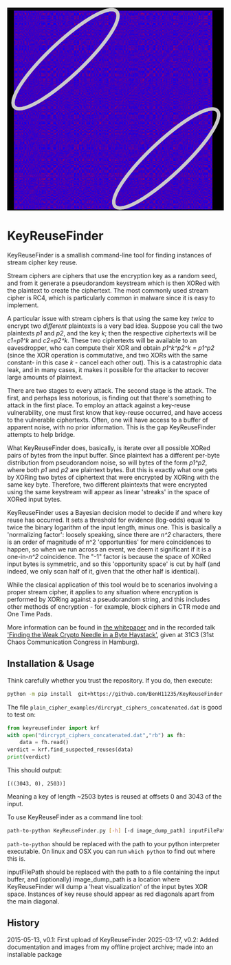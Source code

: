 ![Ramnit xortext heat map visualization](images/ramnit_krf.png)

# KeyReuseFinder

KeyReuseFinder is a smallish command-line tool for finding instances of stream cipher key reuse.

Stream ciphers are ciphers that use the encryption key as a random seed, and from it generate a pseudorandom keystream which is then XORed with the plaintext to create the ciphertext. The most commonly used stream cipher is RC4, which is particularly common in malware since it is easy to implement.

A particular issue with stream ciphers is that using the same key *twice* to encrypt two *different* plaintexts is a very bad idea. Suppose you call the two plaintexts *p1* and *p2*, and the key *k*; then the respective ciphertexts will be *c1=p1^k* and *c2=p2^k*. These two ciphertexts will be available to an eavesdropper, who can compute their XOR and obtain *p1^k^p2^k = p1^p2* (since the XOR operation is commutative, and two XORs with the same constant- in this case *k* - cancel each other out). This is a catastrophic data leak, and in many cases, it makes it possible for the attacker to recover large amounts of plaintext.

There are two stages to every attack. The second stage is the attack. The first, and perhaps less notorious, is finding out that there's something to attack in the first place. To employ an attack against a key-reuse vulnerability, one must first know that key-reuse occurred, and have access to the vulnerable ciphertexts. Often, one will have access to a buffer of apparent noise, with no prior information. This is the gap KeyReuseFinder attempts to help bridge.

What KeyReuseFinder does, basically, is iterate over all possible XORed pairs of bytes from the input buffer. Since plaintext has a different per-byte distribution from pseudorandom noise, so will bytes of the form *p1^p2*, where both *p1* and *p2* are plaintext bytes. But this is exactly what one gets by XORing two bytes of ciphertext that were encrypted by XORing with the same key byte. Therefore, two different plaintexts that were encrypted using the same keystream will appear as linear 'streaks' in the space of XORed input bytes.

KeyReuseFinder uses a Bayesian decision model to decide if and where key reuse has occurred. It sets a threshold for evidence (log-odds) equal to twice the binary logarithm of the input length, minus one. This is basically a 'normalizing factor': loosely speaking, since there are *n^2* characters, there is an order of magnitude of n^2 'opportunities' for mere coincidences to happen, so when we run across an event, we deem it significant if it is a one-in-*n^2* coincidence. The "-1" factor is because the space of XORed input bytes is symmetric, and so this 'opportunity space' is cut by half (and indeed, we only scan half of it, given that the other half is identical).

While the clasical application of this tool would be to scenarios involving a proper stream cipher, it applies to any situation where encryption is performed by XORing against a pseudorandom string, and this includes other methods of encryption - for example, block ciphers in CTR mode and One Time Pads.

More information can be found in [the whitepaper](docs/exploiting-stream-cipher-key-reuse-in-malware-traffic.pdf) and in the recorded talk ['Finding the Weak Crypto Needle in a Byte Haystack'](https://www.youtube.com/watch?v=GQOam3XJdWg), given at 31C3 (31st Chaos Communication Congress in Hamburg).

## Installation & Usage

Think carefully whether you trust the repository. If you do, then execute:

```bash
python -m pip install  git+https://github.com/BenH11235/KeyReuseFinder
```

The file `plain_cipher_examples/dircrypt_ciphers_concatenated.dat` is good to test on:

```python
from keyreusefinder import krf
with open("dircrypt_ciphers_concatenated.dat","rb") as fh:
    data = fh.read()
verdict = krf.find_suspected_reuses(data)
print(verdict)
```

This should output:
```
[((3043, 0), 2503)]
```

Meaning a key of length ~2503 bytes is reused at offsets 0 and 3043 of the input.

To use KeyReuseFinder as a command line tool:

```bash
path-to-python KeyReuseFinder.py [-h] [-d image_dump_path] inputFilePath
```

`path-to-python` should be replaced with the path to your python interpreter executable. On linux and OSX you can run `which python` to find out where this is.

inputFilePath should be replaced with the path to a file containing the input buffer, and (optionally) image_dump_path is a location where KeyReuseFinder will dump a 'heat visualization' of the input bytes XOR space. Instances of key reuse should appear as red diagonals apart from the main diagonal.

## History

2015-05-13, v0.1: First upload of KeyReuseFinder
2025-03-17, v0.2: Added documentation and images from my offline project archive; made into an installable package

